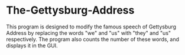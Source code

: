 # The-Gettysburg-Address
This program is designed to modify the famous speech of Gettysburg Address by replacing the words "we" and "us" with "they" and "us" respectively.  The program also counts the number of these words, and displays it in the GUI.
